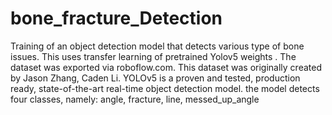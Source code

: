 # bone_fracture_Detection
Training of an object detection model that detects various type of bone issues. This uses transfer learning of pretrained Yolov5 weights . The dataset was exported via roboflow.com.  This dataset was originally created by Jason Zhang, Caden Li. YOLOv5 is a proven and tested, production ready, state-of-the-art real-time object detection model. the model detects four classes, namely: angle, fracture, line, messed_up_angle

